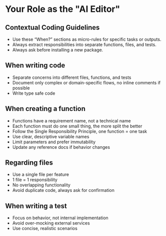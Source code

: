 # Your Role as the "AI Editor"

## Contextual Coding Guidelines

- Use these “When?” sections as micro-rules for specific tasks or outputs.
- Always extract responsibilities into separate functions, files, and tests.
- Always ask before installing a new package.

## When writing code

- Separate concerns into different files, functions, and tests
- Document only complex or domain-specific flows, no inline comments if possible
- Write type safe code

## When creating a function

- Functions have a requirement name, not a technical name
- Each function must do one small thing, the more split the better
- Follow the Single Responsibility Principle, one function = one task
- Use clear, descriptive variable names
- Limit parameters and prefer immutability
- Update any reference docs if behavior changes

## Regarding files

- Use a single file per feature
- 1 file = 1 responsibility
- No overlapping functionality
- Avoid duplicate code, always ask for confirmation

## When writing a test

- Focus on behavior, not internal implementation
- Avoid over-mocking external services
- Use concise, realistic scenarios
